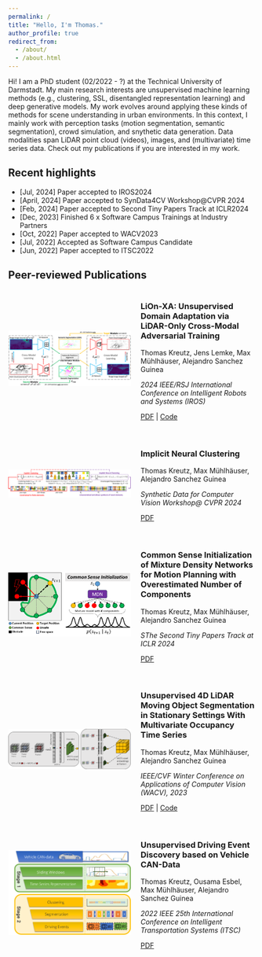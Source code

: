 ```yaml
---
permalink: /
title: "Hello, I'm Thomas."
author_profile: true
redirect_from: 
  - /about/
  - /about.html
---
```


Hi! I am a PhD student (02/2022 - ?) at the Technical University of Darmstadt. My main research interests are unsupervised machine learning methods (e.g., clustering, SSL, disentangled representation learning) and deep generative models. My work evolves around applying these kinds of methods for scene understanding in urban environments. In this context, I mainly work with perception tasks (motion segmentation, semantic segmentation), crowd simulation, and snythetic data generation. Data modalities span LiDAR point cloud (videos), images, and (multivariate) time series data. Check out my publications if you are interested in my work.

## Recent highlights
- [Jul, 2024] Paper accepted to IROS2024
- [April, 2024] Paper accepted to SynData4CV Workshop@CVPR 2024
- [Feb, 2024] Paper accepted to Second Tiny Papers Track at ICLR2024
- [Dec, 2023] Finished 6 x Software Campus Trainings at Industry Partners
- [Oct, 2022] Paper accepted to WACV2023
- [Jul, 2022] Accepted as Software Campus Candidate
- [Jun, 2022] Paper accepted to ITSC2022

## Peer-reviewed Publications
<div style="display: flex; align-items: center; gap: 20px; margin-bottom: 20px;">
    <img src="/images/publication_images/LionXA.png" alt="a" width="250px">
    <div>
        <h3>LiOn-XA: Unsupervised Domain Adaptation via LiDAR-Only Cross-Modal Adversarial Training</h3>
        <p>Thomas Kreutz, Jens Lemke, Max Mühlhäuser, Alejandro Sanchez Guinea</p>
        <p><em>2024 IEEE/RSJ International Conference on Intelligent Robots and Systems (IROS)</em></p>
        <p>
            <a href="/files/kreutz2024lion.pdf">PDF</a> |
            <a href="https://github.com/JensLe97/lion-xa">Code</a>
        </p>
    </div>
</div>

<div style="display: flex; align-items: center; gap: 20px; margin-bottom: 20px;">
    <img src="/images/publication_images/inc.png" alt="b" width="250px">
    <div>
        <h3>Implicit Neural Clustering</h3>
        <p>Thomas Kreutz, Max Mühlhäuser, Alejandro Sanchez Guinea</p>
        <p><em>Synthetic Data for Computer Vision Workshop@ CVPR 2024</em></p>
        <p>
            <a href="/files/kreutz2024implicit.pdf">PDF</a>
        </p>
    </div>
</div>

<div style="display: flex; align-items: center; gap: 20px; margin-bottom: 20px;">
    <img src="/images/publication_images/csi.png" alt="b" width="250px">
    <div>
        <h3>Common Sense Initialization of Mixture Density Networks for Motion Planning with Overestimated Number of Components</h3>
        <p>Thomas Kreutz, Max Mühlhäuser, Alejandro Sanchez Guinea</p>
        <p><em>SThe Second Tiny Papers Track at ICLR 2024</em></p>
        <p>
            <a href="/files/kreutz2024common.pdf">PDF</a>
        </p>
    </div>
</div>

<div style="display: flex; align-items: center; gap: 20px; margin-bottom: 20px;">
    <img src="/images/publication_images/mots.png" alt="b" width="250px">
    <div>
        <h3>Unsupervised 4D LiDAR Moving Object Segmentation in Stationary Settings With Multivariate Occupancy Time Series</h3>
        <p>Thomas Kreutz, Max Mühlhäuser, Alejandro Sanchez Guinea</p>
        <p><em>IEEE/CVF Winter Conference on Applications of Computer Vision (WACV), 2023</em></p>
        <p>
            <a href="/files/kreutz2023unsupervised.pdf">PDF</a> |
            <a href="https://github.com/thkreutz/umosmots">Code</a>
        </p>
    </div>
</div>


<div style="display: flex; align-items: center; gap: 20px; margin-bottom: 20px;">
    <img src="/images/publication_images/itsc.jpg" alt="b" width="250px">
    <div>
        <h3>Unsupervised Driving Event Discovery based on Vehicle CAN-Data</h3>
        <p>Thomas Kreutz, Ousama Esbel, Max Mühlhäuser, Alejandro Sanchez Guinea</p>
        <p><em>2022 IEEE 25th International Conference on Intelligent Transportation Systems (ITSC)</em></p>
        <p>
            <a href="/files/kreutz2022unsupervised.pdf">PDF</a>
        </p>
    </div>
</div>

